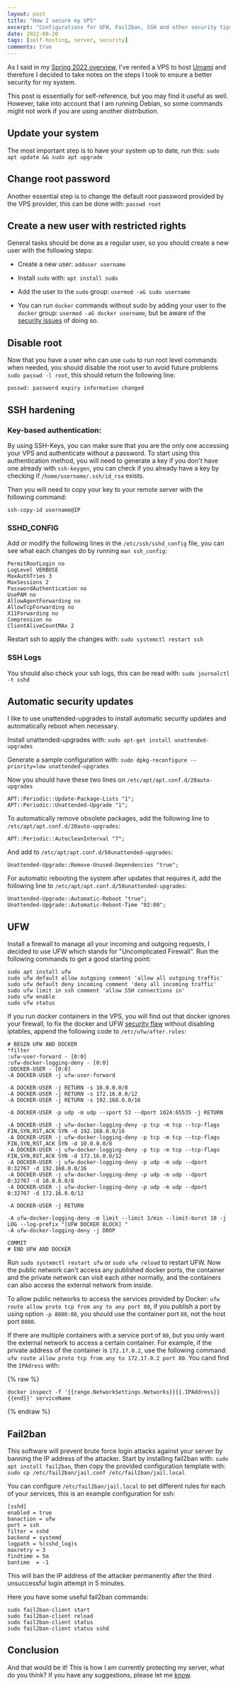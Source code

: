 ```yaml
---
layout: post
title: "How I secure my VPS"
excerpt: "Configurations for UFW, Fail2ban, SSH and other security tips."
date: 2022-08-20
tags: [self-hosting, server, security]
comments: true
---
```


As I said in my [Spring 2022 overview](https://www.fuzzygrim.com/seasons/spring-2022), I've rented a VPS to host [Umami](https://github.com/mikecao/umami) and therefore I decided to take notes on the steps I took to ensure a better security for my system. 

This post is essentially for self-reference, but you may find it useful as well. However, take into account that I am running Debian, so some commands might not work if you are using another distribution.

## Update your system
The most important step is to have your system up to date, run this: `sudo apt update && sudo apt upgrade`

## Change root password
Another essential step is to change the default root password provided by the VPS provider, this can be done with: `passwd root`

## Create a new user with restricted rights
General tasks should be done as a regular user, so you should create a new user with the following steps:

- Create a new user: `adduser username`

- Install `sudo` with: `apt install sudo`

- Add the user to the `sudo` group: `usermod -aG sudo username`

- You can run `docker` commands without sudo by adding your user to the `docker` group: `usermod -aG docker username`, but be aware of the [security issues](https://docs.docker.com/engine/security/#docker-daemon-attack-surface) of doing so.


## Disable root
Now that you have a user who can use `sudo` to run root level commands when needed, you should disable the root user to avoid future problems `sudo passwd -l root`, this should return the following line: 

```
passwd: password expiry information changed
```

## SSH hardening

### Key-based authentication:
By using SSH-Keys, you can make sure that you are the only one accessing your VPS and authenticate without a password. To start using this authentication method, you will need to generate a key if you don't have one already with `ssh-keygen`, you can check if you already have a key by checking if `/home/username/.ssh/id_rsa` exists.

Then you will need to copy your key to your remote server with the following command:

```
ssh-copy-id username@IP
```

### SSHD_CONFIG

Add or modify the following lines in the `/etc/ssh/sshd_config` file, you can see what each changes do by running `man ssh_config`:

```
PermitRootLogin no
LogLevel VERBOSE
MaxAuthTries 3
MaxSessions 2
PasswordAuthentication no
UsePAM no
AllowAgentForwarding no
AllowTcpForwarding no
X11Forwarding no
Compression no
ClientAliveCountMAx 2
```

Restart ssh to apply the changes with: `sudo systemctl restart ssh`

### SSH Logs

You should also check your ssh logs, this can be read with: `sudo journalctl -t sshd`

## Automatic security updates

I like to use unattended-upgrades to install automatic security updates and automatically reboot when necessary.

Install unattended-upgrades with: `sudo apt-get install unattended-upgrades`

Generate a sample configuration with: `sudo dpkg-reconfigure --priority=low unattended-upgrades`

Now you should have these two lines on `/etc/apt/apt.conf.d/20auto-upgrades`
```
APT::Periodic::Update-Package-Lists "1";
APT::Periodic::Unattended-Upgrade "1";
```

To automatically remove obsolete packages, add the following line to `/etc/apt/apt.conf.d/20auto-upgrades`:
```
APT::Periodic::AutocleanInterval "7";
```

And add to `/etc/apt/apt.conf.d/50unattended-upgrades`:
```
Unattended-Upgrade::Remove-Unused-Dependencies "true";
```

For automatic rebooting the system after updates that requires it, add the following line to `/etc/apt/apt.conf.d/50unattended-upgrades`:
```
Unattended-Upgrade::Automatic-Reboot "true";
Unattended-Upgrade::Automatic-Reboot-Time "02:00";
```

## UFW
Install a firewall to manage all your incoming and outgoing requests, I decided to use UFW which stands for "Uncomplicated Firewall". Run the following commands to get a good starting point:

```
sudo apt install ufw
sudo ufw default allow outgoing comment 'allow all outgoing traffic'
sudo ufw default deny incoming comment 'deny all incoming traffic'
sudo ufw limit in ssh comment 'allow SSH connections in'
sudo ufw enable
sudo ufw status
```

If you run docker containers in the VPS, you will find out that docker ignores your firewall, to fix the docker and UFW [security flaw](https://github.com/chaifeng/ufw-docker#problem) without disabling iptables, append the following code to `/etc/ufw/after.rules`:
```
# BEGIN UFW AND DOCKER
*filter
:ufw-user-forward - [0:0]
:ufw-docker-logging-deny - [0:0]
:DOCKER-USER - [0:0]
-A DOCKER-USER -j ufw-user-forward

-A DOCKER-USER -j RETURN -s 10.0.0.0/8
-A DOCKER-USER -j RETURN -s 172.16.0.0/12
-A DOCKER-USER -j RETURN -s 192.168.0.0/16

-A DOCKER-USER -p udp -m udp --sport 53 --dport 1024:65535 -j RETURN

-A DOCKER-USER -j ufw-docker-logging-deny -p tcp -m tcp --tcp-flags FIN,SYN,RST,ACK SYN -d 192.168.0.0/16
-A DOCKER-USER -j ufw-docker-logging-deny -p tcp -m tcp --tcp-flags FIN,SYN,RST,ACK SYN -d 10.0.0.0/8
-A DOCKER-USER -j ufw-docker-logging-deny -p tcp -m tcp --tcp-flags FIN,SYN,RST,ACK SYN -d 172.16.0.0/12
-A DOCKER-USER -j ufw-docker-logging-deny -p udp -m udp --dport 0:32767 -d 192.168.0.0/16
-A DOCKER-USER -j ufw-docker-logging-deny -p udp -m udp --dport 0:32767 -d 10.0.0.0/8
-A DOCKER-USER -j ufw-docker-logging-deny -p udp -m udp --dport 0:32767 -d 172.16.0.0/12

-A DOCKER-USER -j RETURN

-A ufw-docker-logging-deny -m limit --limit 3/min --limit-burst 10 -j LOG --log-prefix "[UFW DOCKER BLOCK] "
-A ufw-docker-logging-deny -j DROP

COMMIT
# END UFW AND DOCKER
```

Run `sudo systemctl restart ufw` or `sudo ufw reload` to restart UFW. Now the public network can't access any published docker ports, the container and the private network can visit each other normally, and the containers can also access the external network from inside.

To allow public networks to access the services provided by Docker: `ufw route allow proto tcp from any to any port 80`, if you publish a port by using option `-p 8080:80`, you should use the container port `80`, not the host port `8080`.

If there are multiple containers with a service port of `80`, but you only want the external network to access a certain container. For example, if the private address of the container is `172.17.0.2`, use the following command: `ufw route allow proto tcp from any to 172.17.0.2 port 80`. You cand find the `IPAdress` with: 

{% raw %}
```
docker inspect -f '{{range.NetworkSettings.Networks}}{{.IPAddress}}{{end}}' serviceName
```
{% endraw %}

## Fail2ban
This software will prevent brute force login attacks against your server by banning the IP address of the attacker. Start by installing fail2ban with: `sudo apt install fail2ban`, then copy the provided configuration template with: `sudo cp /etc/fail2ban/jail.conf /etc/fail2ban/jail.local`

You can configure `/etc/fail2ban/jail.local` to set different rules for each of your services, this is an example configuration for ssh:

```
[sshd]
enabled = true
banaction = ufw
port = ssh
filter = sshd
backend = systemd
logpath = %(sshd_log)s
maxretry = 3
findtime = 5m
bantime  = -1
```
This will ban the IP address of the attacker permanently after the third unsuccessful login attempt in 5 minutes.

Here you have some useful fail2ban commands:
```
sudo fail2ban-client start
sudo fail2ban-client reload
sudo fail2ban-client status
sudo fail2ban-client status sshd
```

## Conclusion
And that would be it! This is how I am currently protecting my server, what do you think? If you have any suggestions, please let me [know](mailto:fuzzygrim@protonmail.com).